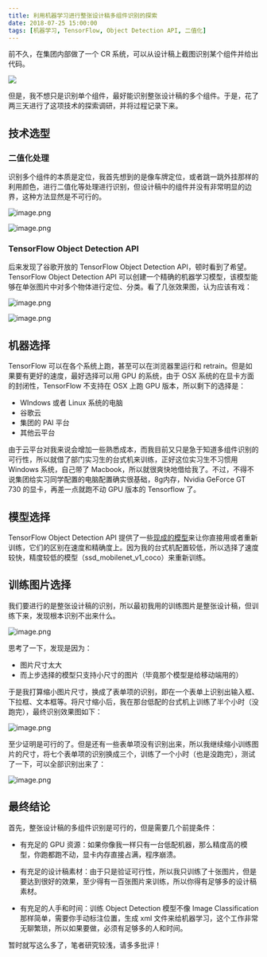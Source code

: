 ```yaml
---
title: 利用机器学习进行整张设计稿多组件识别的探索
date: 2018-07-25 15:00:00
tags: [机器学习, TensorFlow, Object Detection API, 二值化]
---
```


前不久，在集团内部做了一个 CR 系统，可以从设计稿上截图识别某个组件并给出代码。

![](http://ata2-img.cn-hangzhou.img-pub.aliyun-inc.com/253b2a3479efb954c13d29c33ebde193.gif)

但是，我不想只是识别单个组件，最好能识别整张设计稿的多个组件。于是，花了两三天进行了这项技术的探索调研，并将过程记录下来。

<!--more-->

## 技术选型

### 二值化处理

识别多个组件的本质是定位，我首先想到的是像车牌定位，或者跳一跳外挂那样的利用颜色，进行二值化等处理进行识别，但设计稿中的组件并没有非常明显的边界，这种方法显然是不可行的。

![image.png](http://ata2-img.cn-hangzhou.img-pub.aliyun-inc.com/92540cd6fba715d2f87569ee4178045a.png)

![image.png](http://ata2-img.cn-hangzhou.img-pub.aliyun-inc.com/327680fc4bbd5694af00345eff985b28.png)

### TensorFlow Object Detection API

后来发现了谷歌开放的 TensorFlow Object Detection API，顿时看到了希望。TensorFlow Object Detection API 可以创建一个精确的机器学习模型，该模型能够在单张图片中对多个物体进行定位、分类。看了几张效果图，认为应该有戏：

![image.png](http://ata2-img.cn-hangzhou.img-pub.aliyun-inc.com/b0d53971daa00b7368ce102128808ce2.png)

![image.png](http://ata2-img.cn-hangzhou.img-pub.aliyun-inc.com/18885ecc69b4d3d41ba09b174b414653.png)
## 机器选择

TensorFlow 可以在各个系统上跑，甚至可以在浏览器里运行和 retrain。但是如果要有更好的速度，最好选择可以用 GPU 的系统，由于 OSX 系统的在显卡方面的封闭性，TensorFlow 不支持在 OSX 上跑 GPU 版本，所以剩下的选择是：

- WIndows 或者 Linux 系统的电脑
- 谷歌云
- 集团的 PAI 平台
- 其他云平台

由于云平台对我来说会增加一些熟悉成本，而我目前又只是急于知道多组件识别的可行性，所以就借了部门实习生的台式机来训练，正好这位实习生不习惯用 Windows 系统，自己带了 Macbook，所以就很爽快地借给我了。不过，不得不说集团给实习同学配置的电脑配置确实很基础，8g内存，Nvidia GeForce GT 730 的显卡，再差一点就跑不动 GPU 版本的 Tensorflow 了。

## 模型选择

TensorFlow Object Detection API 提供了一些[现成的模型](https://github.com/tensorflow/models/blob/master/research/object_detection/g3doc/detection_model_zoo.md)来让你直接用或者重新训练，它们的区别在速度和精确度上。因为我的台式机配置较低，所以选择了速度较快，精度较低的模型（ssd_mobilenet_v1_coco）来重新训练。

## 训练图片选择

我们要进行的是整张设计稿的识别，所以最初我用的训练图片是整张设计稿，但训练下来，发现根本识别不出来什么。

![image.png](http://ata2-img.cn-hangzhou.img-pub.aliyun-inc.com/7b973e2b8ba9e2444738610724a8f391.png)

思考了一下，发现是因为：

- 图片尺寸太大
- 而上步选择的模型只支持小尺寸的图片（毕竟那个模型是给移动端用的）

于是我打算缩小图片尺寸，换成了表单项的识别，即在一个表单上识别出输入框、下拉框、文本框等。将尺寸缩小后，我在那台低配的台式机上训练了半个小时（没跑完），最终识别效果图如下：

![image.png](http://ata2-img.cn-hangzhou.img-pub.aliyun-inc.com/2d708f7fec32820d1daec8087053804f.png)

至少证明是可行的了。但是还有一些表单项没有识别出来，所以我继续缩小训练图片的尺寸，将七个表单项的识别换成三个，训练了一个小时（也是没跑完），测试了一下，可以全部识别出来了：

![image.png](http://ata2-img.cn-hangzhou.img-pub.aliyun-inc.com/a3090c496957287e049199bd5110e939.png)

## 最终结论

首先，整张设计稿的多组件识别是可行的，但是需要几个前提条件：

- 有充足的 GPU 资源：如果你像我一样只有一台低配机器，那么精度高的模型，你跑都跑不动，显卡内存直接占满，程序崩溃。

- 有充足的设计稿素材：由于只是验证可行性，所以我只训练了十张图片，但是要达到很好的效果，至少得有一百张图片来训练，所以你得有足够多的设计稿素材。

- 有充足的人手和时间：训练 Object Detection 模型不像 Image Classification 那样简单，需要你手动标注位置，生成 xml 文件来给机器学习，这个工作非常无聊繁琐，所以如果要做，必须有足够多的人和时间。

暂时就写这么多了，笔者研究较浅，请多多批评！